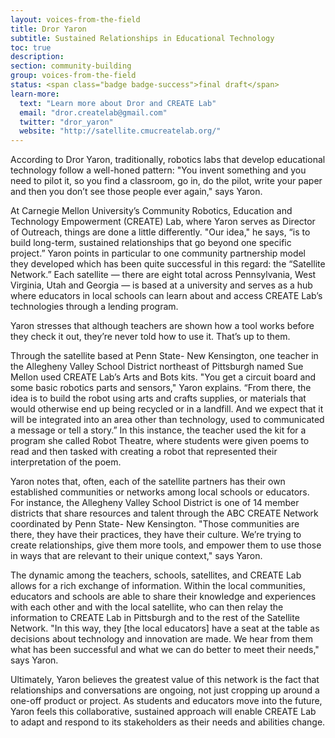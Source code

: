 ```yaml
---
layout: voices-from-the-field
title: Dror Yaron
subtitle: Sustained Relationships in Educational Technology
toc: true
description:
section: community-building
group: voices-from-the-field
status: <span class="badge badge-success">final draft</span>
learn-more:
  text: "Learn more about Dror and CREATE Lab"
  email: "dror.createlab@gmail.com"
  twitter: "dror_yaron"
  website: "http://satellite.cmucreatelab.org/"
---
```


According to Dror Yaron, traditionally, robotics labs that develop educational technology follow a well-honed pattern: "You invent something and you need to pilot it, so you find a classroom, go in, do the pilot, write your paper and then you don’t see those people ever again," says Yaron.

At Carnegie Mellon University’s Community Robotics, Education and Technology Empowerment (CREATE) Lab, where Yaron serves as Director of Outreach,  things are done a little differently. "Our idea," he says, “is to build long-term, sustained relationships that go beyond one specific project.” Yaron points in particular to one community partnership model they developed which has been quite successful in this regard: the “Satellite Network.” Each satellite — there are eight total across Pennsylvania, West Virginia, Utah and Georgia — is based at a university and serves as a hub where educators in local schools can learn about and access CREATE Lab’s technologies through a lending program.

Yaron stresses that although teachers are shown how a tool works before they check it out, they’re never told how to use it. That’s up to them.

Through the satellite based at Penn State- New Kensington, one teacher in the Allegheny Valley School District northeast of Pittsburgh named Sue Mellon used CREATE Lab’s Arts and Bots kits. "You get a circuit board and some basic robotics parts and sensors," Yaron explains. “From there, the idea is to build the robot using arts and crafts supplies, or materials that would otherwise end up being recycled or in a landfill. And we expect that it will be integrated into an area other than technology, used to communicated a message or tell a story.” In this instance, the teacher used the kit for a program she called Robot Theatre, where students were given poems to read and then tasked with creating a robot that represented their interpretation of the poem.

Yaron notes that, often, each of the satellite partners has their own established communities or networks among local schools or educators. For instance, the Allegheny Valley School District is one of 14 member districts that share resources and talent through the ABC CREATE Network coordinated by Penn State- New Kensington. "Those communities are there, they have their practices, they have their culture. We’re trying to create relationships, give them more tools, and empower them to use those in ways that are relevant to their unique context," says Yaron.

The dynamic among the teachers, schools, satellites, and CREATE Lab allows for a rich exchange of information. Within the local communities, educators and schools are able to share their knowledge and experiences with each other and with the local satellite, who can then relay the information to CREATE Lab in Pittsburgh and to the rest of the Satellite Network. "In this way, they [the local educators] have a seat at the table as decisions about technology and innovation are made. We hear from them what has been successful and what we can do better to meet their needs," says Yaron.

Ultimately, Yaron believes the greatest value of this network is the fact that relationships and conversations are ongoing, not just cropping up around a one-off product or project. As students and educators move into the future, Yaron feels this collaborative, sustained approach will enable CREATE Lab to adapt and respond to its stakeholders as their needs and abilities change.
